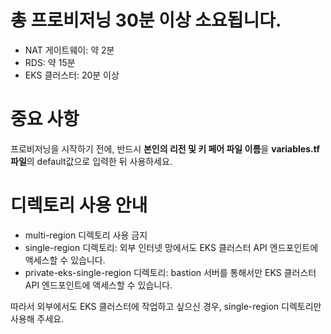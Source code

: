 # 총 프로비저닝 30분 이상 소요됩니다.

- NAT 게이트웨이: 약 2분
- RDS: 약 15분
- EKS 클러스터: 20분 이상
# 중요 사항
프로비저닝을 시작하기 전에, 반드시 **본인의 리전 및 키 페어 파일 이름**을 **variables.tf 파일**의 default값으로 입력한 뒤 사용하세요.

# 디렉토리 사용 안내
- multi-region 디렉토리 사용 금지
- single-region 디렉토리: 외부 인터넷 망에서도 EKS 클러스터 API 엔드포인트에 액세스할 수 있습니다.
- private-eks-single-region 디렉토리: bastion 서버를 통해서만 EKS 클러스터 API 엔드포인트에 액세스할 수 있습니다.

따라서 외부에서도 EKS 클러스터에 작업하고 싶으신 경우, single-region 디렉토리만 사용해 주세요.
